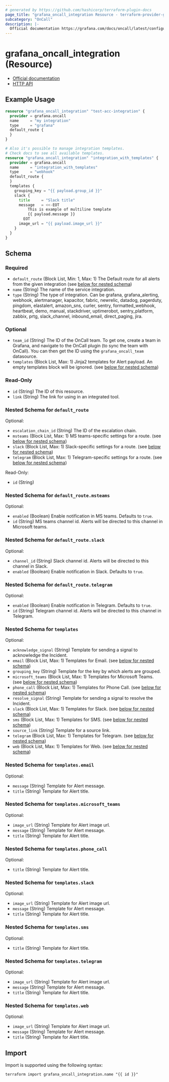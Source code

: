 ```yaml
---
# generated by https://github.com/hashicorp/terraform-plugin-docs
page_title: "grafana_oncall_integration Resource - terraform-provider-grafana"
subcategory: "OnCall"
description: |-
  Official documentation https://grafana.com/docs/oncall/latest/configure/integrations/HTTP API https://grafana.com/docs/oncall/latest/oncall-api-reference/
---
```


# grafana_oncall_integration (Resource)

* [Official documentation](https://grafana.com/docs/oncall/latest/configure/integrations/)
* [HTTP API](https://grafana.com/docs/oncall/latest/oncall-api-reference/)

## Example Usage

```terraform
resource "grafana_oncall_integration" "test-acc-integration" {
  provider = grafana.oncall
  name     = "my integration"
  type     = "grafana"
  default_route {
  }
}

# Also it's possible to manage integration templates.
# Check docs to see all available templates.
resource "grafana_oncall_integration" "integration_with_templates" {
  provider = grafana.oncall
  name     = "integration_with_templates"
  type     = "webhook"
  default_route {
  }
  templates {
    grouping_key = "{{ payload.group_id }}"
    slack {
      title     = "Slack title"
      message   = <<-EOT
          This is example of multiline template
          {{ payload.message }}
        EOT
      image_url = "{{ payload.image_url }}"
    }
  }
}
```

<!-- schema generated by tfplugindocs -->
## Schema

### Required

- `default_route` (Block List, Min: 1, Max: 1) The Default route for all alerts from the given integration (see [below for nested schema](#nestedblock--default_route))
- `name` (String) The name of the service integration.
- `type` (String) The type of integration. Can be grafana, grafana_alerting, webhook, alertmanager, kapacitor, fabric, newrelic, datadog, pagerduty, pingdom, elastalert, amazon_sns, curler, sentry, formatted_webhook, heartbeat, demo, manual, stackdriver, uptimerobot, sentry_platform, zabbix, prtg, slack_channel, inbound_email, direct_paging, jira.

### Optional

- `team_id` (String) The ID of the OnCall team. To get one, create a team in Grafana, and navigate to the OnCall plugin (to sync the team with OnCall). You can then get the ID using the `grafana_oncall_team` datasource.
- `templates` (Block List, Max: 1) Jinja2 templates for Alert payload. An empty templates block will be ignored. (see [below for nested schema](#nestedblock--templates))

### Read-Only

- `id` (String) The ID of this resource.
- `link` (String) The link for using in an integrated tool.

<a id="nestedblock--default_route"></a>
### Nested Schema for `default_route`

Optional:

- `escalation_chain_id` (String) The ID of the escalation chain.
- `msteams` (Block List, Max: 1) MS teams-specific settings for a route. (see [below for nested schema](#nestedblock--default_route--msteams))
- `slack` (Block List, Max: 1) Slack-specific settings for a route. (see [below for nested schema](#nestedblock--default_route--slack))
- `telegram` (Block List, Max: 1) Telegram-specific settings for a route. (see [below for nested schema](#nestedblock--default_route--telegram))

Read-Only:

- `id` (String)

<a id="nestedblock--default_route--msteams"></a>
### Nested Schema for `default_route.msteams`

Optional:

- `enabled` (Boolean) Enable notification in MS teams. Defaults to `true`.
- `id` (String) MS teams channel id. Alerts will be directed to this channel in Microsoft teams.


<a id="nestedblock--default_route--slack"></a>
### Nested Schema for `default_route.slack`

Optional:

- `channel_id` (String) Slack channel id. Alerts will be directed to this channel in Slack.
- `enabled` (Boolean) Enable notification in Slack. Defaults to `true`.


<a id="nestedblock--default_route--telegram"></a>
### Nested Schema for `default_route.telegram`

Optional:

- `enabled` (Boolean) Enable notification in Telegram. Defaults to `true`.
- `id` (String) Telegram channel id. Alerts will be directed to this channel in Telegram.



<a id="nestedblock--templates"></a>
### Nested Schema for `templates`

Optional:

- `acknowledge_signal` (String) Template for sending a signal to acknowledge the Incident.
- `email` (Block List, Max: 1) Templates for Email. (see [below for nested schema](#nestedblock--templates--email))
- `grouping_key` (String) Template for the key by which alerts are grouped.
- `microsoft_teams` (Block List, Max: 1) Templates for Microsoft Teams. (see [below for nested schema](#nestedblock--templates--microsoft_teams))
- `phone_call` (Block List, Max: 1) Templates for Phone Call. (see [below for nested schema](#nestedblock--templates--phone_call))
- `resolve_signal` (String) Template for sending a signal to resolve the Incident.
- `slack` (Block List, Max: 1) Templates for Slack. (see [below for nested schema](#nestedblock--templates--slack))
- `sms` (Block List, Max: 1) Templates for SMS. (see [below for nested schema](#nestedblock--templates--sms))
- `source_link` (String) Template for a source link.
- `telegram` (Block List, Max: 1) Templates for Telegram. (see [below for nested schema](#nestedblock--templates--telegram))
- `web` (Block List, Max: 1) Templates for Web. (see [below for nested schema](#nestedblock--templates--web))

<a id="nestedblock--templates--email"></a>
### Nested Schema for `templates.email`

Optional:

- `message` (String) Template for Alert message.
- `title` (String) Template for Alert title.


<a id="nestedblock--templates--microsoft_teams"></a>
### Nested Schema for `templates.microsoft_teams`

Optional:

- `image_url` (String) Template for Alert image url.
- `message` (String) Template for Alert message.
- `title` (String) Template for Alert title.


<a id="nestedblock--templates--phone_call"></a>
### Nested Schema for `templates.phone_call`

Optional:

- `title` (String) Template for Alert title.


<a id="nestedblock--templates--slack"></a>
### Nested Schema for `templates.slack`

Optional:

- `image_url` (String) Template for Alert image url.
- `message` (String) Template for Alert message.
- `title` (String) Template for Alert title.


<a id="nestedblock--templates--sms"></a>
### Nested Schema for `templates.sms`

Optional:

- `title` (String) Template for Alert title.


<a id="nestedblock--templates--telegram"></a>
### Nested Schema for `templates.telegram`

Optional:

- `image_url` (String) Template for Alert image url.
- `message` (String) Template for Alert message.
- `title` (String) Template for Alert title.


<a id="nestedblock--templates--web"></a>
### Nested Schema for `templates.web`

Optional:

- `image_url` (String) Template for Alert image url.
- `message` (String) Template for Alert message.
- `title` (String) Template for Alert title.

## Import

Import is supported using the following syntax:

```shell
terraform import grafana_oncall_integration.name "{{ id }}"
```

